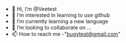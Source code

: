 - 👋 Hi, I’m @Veetest
- 👀 I’m interested in learning to use github
- 🌱 I’m currently learning a new language 
- 💞️ I’m looking to collaborate on ...
- 📫 How to reach me -"bugvtest@gmail.com"

<!---
Veetest/Veetest is a ✨ special ✨ repository because its `README.md` (this file) appears on your GitHub profile.
You can click the Preview link to take a look at your changes.
--->
